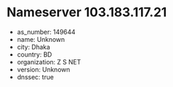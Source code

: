 # Nameserver 103.183.117.21

* as_number: 149644
* name: Unknown
* city: Dhaka
* country: BD
* organization: Z S NET
* version: Unknown
* dnssec: true

